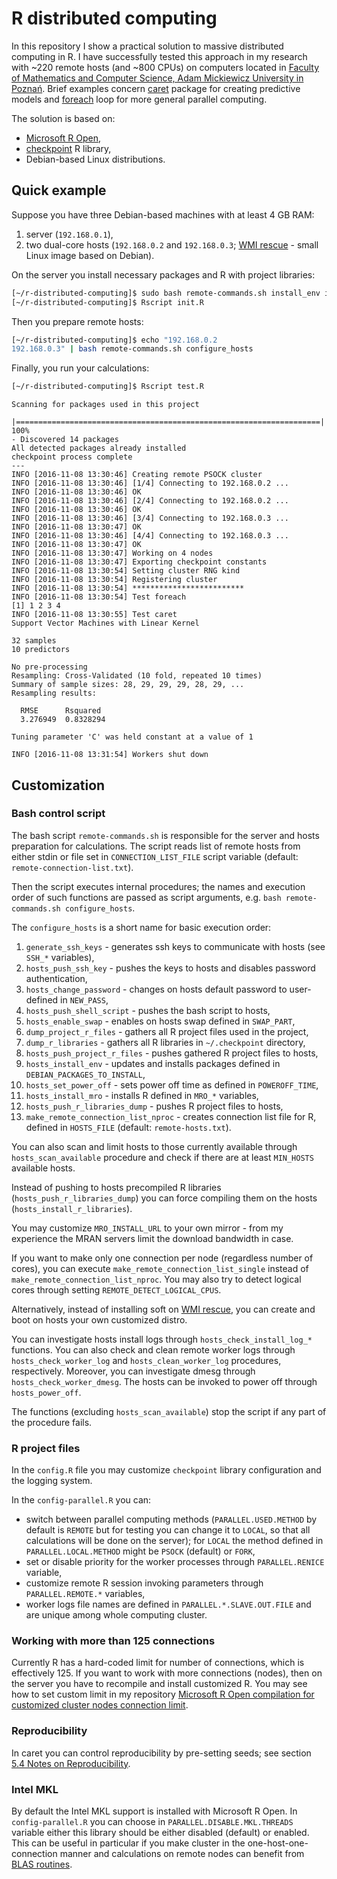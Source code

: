 # R distributed computing

In this repository I show a practical solution to massive distributed computing in R. I have successfully tested this approach in my research with ~220 remote hosts (and ~800 CPUs) on computers located in [Faculty of Mathematics and Computer Science, Adam Mickiewicz University in Poznań](https://translate.google.com/translate?hl=pl&sl=pl&tl=en&u=https://laboratoria.wmi.amu.edu.pl/Laboratoria). Brief examples concern [caret](https://topepo.github.io/caret/) package for creating predictive models and [foreach](https://cran.r-project.org/web/packages/doParallel/index.html) loop for more general parallel computing. 

The solution is based on:
 * [Microsoft R Open](http://mran.microsoft.com/), 
 * [checkpoint](https://github.com/RevolutionAnalytics/checkpoint) R library,
 * Debian-based Linux distributions.

## Quick example

Suppose you have three Debian-based machines with at least 4 GB RAM:

1. server (`192.168.0.1`),
2. two dual-core hosts (`192.168.0.2` and `192.168.0.3`; [WMI rescue](http://rescue.wmi.amu.edu.pl) - small Linux image based on Debian).

On the server you install necessary packages and R with project libraries:

```bash
[~/r-distributed-computing]$ sudo bash remote-commands.sh install_env install_mro
[~/r-distributed-computing]$ Rscript init.R
```

Then you prepare remote hosts:

```bash
[~/r-distributed-computing]$ echo "192.168.0.2
192.168.0.3" | bash remote-commands.sh configure_hosts
```

Finally, you run your calculations:

```bash
[~/r-distributed-computing]$ Rscript test.R
```
```
Scanning for packages used in this project
  |====================================================================| 100%
- Discovered 14 packages
All detected packages already installed
checkpoint process complete
---
INFO [2016-11-08 13:30:46] Creating remote PSOCK cluster
INFO [2016-11-08 13:30:46] [1/4] Connecting to 192.168.0.2 ... 
INFO [2016-11-08 13:30:46] OK
INFO [2016-11-08 13:30:46] [2/4] Connecting to 192.168.0.2 ... 
INFO [2016-11-08 13:30:46] OK
INFO [2016-11-08 13:30:46] [3/4] Connecting to 192.168.0.3 ... 
INFO [2016-11-08 13:30:47] OK
INFO [2016-11-08 13:30:46] [4/4] Connecting to 192.168.0.3 ... 
INFO [2016-11-08 13:30:47] OK
INFO [2016-11-08 13:30:47] Working on 4 nodes
INFO [2016-11-08 13:30:47] Exporting checkpoint constants
INFO [2016-11-08 13:30:54] Setting cluster RNG kind
INFO [2016-11-08 13:30:54] Registering cluster
INFO [2016-11-08 13:30:54] *************************
INFO [2016-11-08 13:30:54] Test foreach
[1] 1 2 3 4
INFO [2016-11-08 13:30:55] Test caret
Support Vector Machines with Linear Kernel 

32 samples
10 predictors

No pre-processing
Resampling: Cross-Validated (10 fold, repeated 10 times) 
Summary of sample sizes: 28, 29, 29, 29, 28, 29, ... 
Resampling results:

  RMSE      Rsquared 
  3.276949  0.8328294

Tuning parameter 'C' was held constant at a value of 1

INFO [2016-11-08 13:31:54] Workers shut down
```

## Customization

### Bash control script

The bash script `remote-commands.sh` is responsible for the server and hosts preparation for calculations. The script reads list of remote hosts from either stdin or file set in `CONNECTION_LIST_FILE` script variable (default: `remote-connection-list.txt`). 

Then the script executes internal procedures; the names and execution order of such functions are passed as script arguments, e.g. `bash remote-commands.sh configure_hosts`.

The `configure_hosts` is a short name for basic execution order:

 1. `generate_ssh_keys` - generates ssh keys to communicate with hosts (see `SSH_*` variables),
 1. `hosts_push_ssh_key` - pushes the keys to hosts and disables password authentication,
 1. `hosts_change_password` - changes on hosts default password to user-defined in `NEW_PASS`,
 1. `hosts_push_shell_script` - pushes the bash script to hosts,
 1. `hosts_enable_swap` - enables on hosts swap defined in `SWAP_PART`,
 1. `dump_project_r_files` - gathers all R project files used in the project,
 1. `dump_r_libraries` - gathers all R libraries in `~/.checkpoint` directory,
 1. `hosts_push_project_r_files` - pushes gathered R project files to hosts,
 1. `hosts_install_env` - updates and installs packages defined in `DEBIAN_PACKAGES_TO_INSTALL`,
 1. `hosts_set_power_off` - sets power off time as defined in `POWEROFF_TIME`,
 1. `hosts_install_mro` - installs R defined in `MRO_*` variables,
 1. `hosts_push_r_libraries_dump` - pushes R project files to hosts,
 1. `make_remote_connection_list_nproc` - creates connection list file for R, defined in `HOSTS_FILE` (default: `remote-hosts.txt`).

You can also scan and limit hosts to those currently available through `hosts_scan_available` procedure and check if there are at least `MIN_HOSTS` available hosts.

Instead of pushing to hosts precompiled R libraries (`hosts_push_r_libraries_dump`) you can force compiling them on the hosts (`hosts_install_r_libraries`).

You may customize `MRO_INSTALL_URL` to your own mirror - from my experience the MRAN servers limit the download bandwidth in case.

If you want to make only one connection per node (regardless number of cores), you can execute `make_remote_connection_list_single` instead of `make_remote_connection_list_nproc`. You may also try to detect logical cores through setting `REMOTE_DETECT_LOGICAL_CPUS`.

Alternatively, instead of installing soft on [WMI rescue](http://rescue.wmi.amu.edu.pl), you can create and boot on hosts your own customized distro.

You can investigate hosts install logs through `hosts_check_install_log_*` functions. You can also check and clean remote worker logs through `hosts_check_worker_log` and `hosts_clean_worker_log` procedures, respectively. Moreover, you can investigate dmesg through `hosts_check_worker_dmesg`. The hosts can be invoked to power off through `hosts_power_off`.

The functions (excluding `hosts_scan_available`) stop the script if any part of the procedure fails.

### R project files

In the `config.R` file you may customize `checkpoint` library configuration and the logging system.

In the `config-parallel.R` you can:
 * switch between parallel computing methods (`PARALLEL.USED.METHOD` by default is `REMOTE` but for testing you can change it to `LOCAL`, so that all calculations will be done on the server); for `LOCAL` the method defined in `PARALLEL.LOCAL.METHOD` might be `PSOCK` (default) or `FORK`,
 * set or disable priority for the worker processes through `PARALLEL.RENICE` variable,
 * customize remote R session invoking parameters through `PARALLEL.REMOTE.*` variables,
 * worker logs file names are defined in `PARALLEL.*.SLAVE.OUT.FILE` and are unique among whole computing cluster.

### Working with more than 125 connections

Currently R has a hard-coded limit for number of connections, which is effectively 125. If you want to work with more connections (nodes), then on the server you have to recompile and install customized R. You may see how to set custom limit in my repository [Microsoft R Open compilation for customized cluster nodes connection limit](https://github.com/andre-wojtowicz/r-compile-customised-mro).

### Reproducibility

In caret you can control reproducibility by pre-setting seeds; see section [5.4 Notes on Reproducibility](https://topepo.github.io/caret/model-training-and-tuning.html#repro).

### Intel MKL

By default the Intel MKL support is installed with Microsoft R Open. In `config-parallel.R` you can choose in `PARALLEL.DISABLE.MKL.THREADS` variable either this library should be either disabled (default) or enabled. This can be useful in particular if you make cluster in the one-host-one-connection manner and calculations on remote nodes can benefit from [BLAS routines](https://github.com/andre-wojtowicz/blas-benchmarks).
